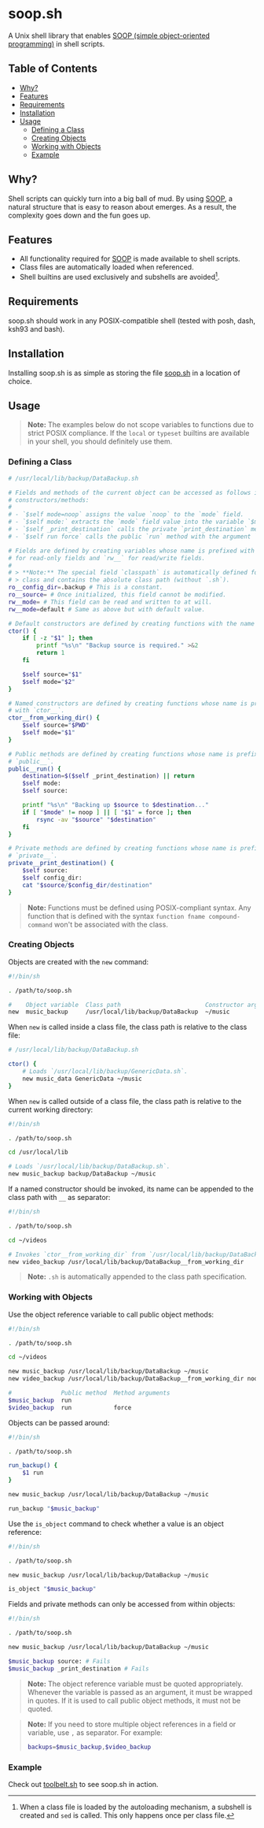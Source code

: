 # soop.sh

A Unix shell library that enables [SOOP (simple object-oriented programming)][1] in shell scripts.

## Table of Contents

- [Why?](#why)
- [Features](#features)
- [Requirements](#requirements)
- [Installation](#installation)
- [Usage](#usage)
    - [Defining a Class](#defining-a-class)
    - [Creating Objects](#creating-objects)
    - [Working with Objects](#working-with-objects)
    - [Example](#example)

## Why?

Shell scripts can quickly turn into a big ball of mud. By using [SOOP][1], a natural structure that is easy to reason about emerges. As a result, the complexity goes down and the fun goes up.

## Features

- All functionality required for [SOOP][1] is made available to shell scripts.
- Class files are automatically loaded when referenced.
- Shell builtins are used exclusively and subshells are avoided[^1].

## Requirements

soop.sh should work in any POSIX-compatible shell (tested with posh, dash, ksh93 and bash).

## Installation

Installing soop.sh is as simple as storing the file [soop.sh][2] in a location of choice.

## Usage

> **Note:** The examples below do not scope variables to functions due to strict POSIX compliance. If the `local` or `typeset` builtins are available in your shell, you should definitely use them.

### Defining a Class

```sh
# /usr/local/lib/backup/DataBackup.sh

# Fields and methods of the current object can be accessed as follows inside
# constructors/methods:
#
# - `$self mode=noop` assigns the value `noop` to the `mode` field.
# - `$self mode:` extracts the `mode` field value into the variable `$mode`.
# - `$self _print_destination` calls the private `print_destination` method.
# - `$self run force` calls the public `run` method with the argument `force`.

# Fields are defined by creating variables whose name is prefixed with `ro__`
# for read-only fields and `rw__` for read/write fields.
#
# > **Note:** The special field `classpath` is automatically defined for each
# > class and contains the absolute class path (without `.sh`).
ro__config_dir=.backup # This is a constant.
ro__source= # Once initialized, this field cannot be modified.
rw__mode= # This field can be read and written to at will.
rw__mode=default # Same as above but with default value.

# Default constructors are defined by creating functions with the name `ctor`.
ctor() {
	if [ -z "$1" ]; then
		printf "%s\n" "Backup source is required." >&2
		return 1
	fi

	$self source="$1"
	$self mode="$2"
}

# Named constructors are defined by creating functions whose name is prefixed
# with `ctor__`.
ctor__from_working_dir() {
	$self source="$PWD"
	$self mode="$1"
}

# Public methods are defined by creating functions whose name is prefixed with
# `public__`.
public__run() {
	destination=$($self _print_destination) || return
	$self mode:
	$self source:

	printf "%s\n" "Backing up $source to $destination..."
	if [ "$mode" != noop ] || [ "$1" = force ]; then
		rsync -av "$source" "$destination"
	fi
}

# Private methods are defined by creating functions whose name is prefixed with
# `private__`.
private__print_destination() {
	$self source:
	$self config_dir:
	cat "$source/$config_dir/destination"
}
```

> **Note:** Functions must be defined using POSIX-compliant syntax. Any function that is defined with the syntax `function fname compound-command` won't be associated with the class.

### Creating Objects

Objects are created with the `new` command:

```sh
#!/bin/sh

. /path/to/soop.sh

#    Object variable  Class path                        Constructor arguments
new  music_backup     /usr/local/lib/backup/DataBackup  ~/music
```

When `new` is called inside a class file, the class path is relative to the class file:

```sh
# /usr/local/lib/backup/DataBackup.sh

ctor() {
	# Loads `/usr/local/lib/backup/GenericData.sh`.
	new music_data GenericData ~/music
}
```

When `new` is called outside of a class file, the class path is relative to the current working directory:

```sh
#!/bin/sh

. /path/to/soop.sh

cd /usr/local/lib

# Loads `/usr/local/lib/backup/DataBackup.sh`.
new music_backup backup/DataBackup ~/music
```

If a named constructor should be invoked, its name can be appended to the class path with `__` as separator:

```sh
#!/bin/sh

. /path/to/soop.sh

cd ~/videos

# Invokes `ctor__from_working_dir` from `/usr/local/lib/backup/DataBackup.sh`.
new video_backup /usr/local/lib/backup/DataBackup__from_working_dir
```

> **Note:** `.sh` is automatically appended to the class path specification.

### Working with Objects

Use the object reference variable to call public object methods:

```sh
#!/bin/sh

. /path/to/soop.sh

cd ~/videos

new music_backup /usr/local/lib/backup/DataBackup ~/music
new video_backup /usr/local/lib/backup/DataBackup__from_working_dir noop

#              Public method  Method arguments
$music_backup  run
$video_backup  run            force
```

Objects can be passed around:

```sh
#!/bin/sh

. /path/to/soop.sh

run_backup() {
	$1 run
}

new music_backup /usr/local/lib/backup/DataBackup ~/music

run_backup "$music_backup"
```

Use the `is_object` command to check whether a value is an object reference:

```sh
#!/bin/sh

. /path/to/soop.sh

new music_backup /usr/local/lib/backup/DataBackup ~/music

is_object "$music_backup"
```

Fields and private methods can only be accessed from within objects:

```sh
#!/bin/sh

. /path/to/soop.sh

new music_backup /usr/local/lib/backup/DataBackup ~/music

$music_backup source: # Fails
$music_backup _print_destination # Fails
```

> **Note:** The object reference variable must be quoted appropriately. Whenever the variable is passed as an argument, it must be wrapped in quotes. If it is used to call public object methods, it must not be quoted.

<!-- -->
> **Note:** If you need to store multiple object references in a field or variable, use `,` as separator. For example:
>
> ```sh
> backups=$music_backup,$video_backup
> ```

### Example

Check out [toolbelt.sh][3] to see soop.sh in action.

[^1]: When a class file is loaded by the autoloading mechanism, a subshell is created and `sed` is called. This only happens once per class file.

[1]: https://www.soop.dev
[2]: soop.sh
[3]: https://github.com/TobyGiacometti/toolbelt.sh
